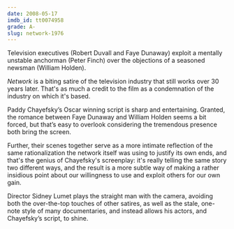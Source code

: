 ```yaml
---
date: 2008-05-17
imdb_id: tt0074958
grade: A-
slug: network-1976
---
```


Television executives (Robert Duvall and Faye Dunaway) exploit a mentally unstable anchorman (Peter Finch) over the objections of a seasoned newsman (William Holden).

_Network_ is a biting satire of the television industry that still works over 30 years later. That's as much a credit to the film as a condemnation of the industry on which it's based.

Paddy Chayefsky’s Oscar winning script is sharp and entertaining. Granted, the romance between Faye Dunaway and William Holden seems a bit forced, but that’s easy to overlook considering the tremendous presence both bring the screen.

Further, their scenes together serve as a more intimate reflection of the same rationalization the network itself was using to justify its own ends, and that's the genius of Chayefsky's screenplay: it's really telling the same story two different ways, and the result is a more subtle way of making a rather insidious point about our willingness to use and exploit others for our own gain.

Director Sidney Lumet plays the straight man with the camera, avoiding both the over-the-top touches of other satires, as well as the stale, one-note style of many documentaries, and instead allows his actors, and Chayefsky’s script, to shine.
